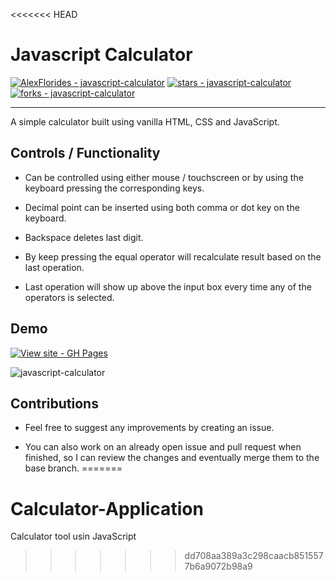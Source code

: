 <<<<<<< HEAD
# Javascript Calculator

[![AlexFlorides - javascript-calculator](https://img.shields.io/static/v1?label=AlexFlorides&message=javascript-calculator&color=blue&logo=github)](https://github.com/AlexFlorides/javascript-calculator "Go to GitHub repo")
[![stars - javascript-calculator](https://img.shields.io/github/stars/AlexFlorides/javascript-calculator?style=social)](https://github.com/AlexFlorides/javascript-calculator)
[![forks - javascript-calculator](https://img.shields.io/github/forks/AlexFlorides/javascript-calculator?style=social)](https://github.com/AlexFlorides/javascript-calculator)

---

A simple calculator built using vanilla HTML, CSS and JavaScript.

## Controls / Functionality

- Can be controlled using either mouse / touchscreen or by using the keyboard pressing the corresponding keys.

- Decimal point can be inserted using both comma or dot key on the keyboard.

- Backspace deletes last digit.

- By keep pressing the equal operator will recalculate result based on the last operation.

- Last operation will show up above the input box every time any of the operators is selected.

## Demo

[![View site - GH Pages](https://img.shields.io/badge/View_site-GH_Pages-2ea44f?style=for-the-badge)](https://alexflorides.github.io/javascript-calculator/)

![javascript-calculator](https://user-images.githubusercontent.com/47948084/230783857-6933cdde-4cba-43f5-8aeb-ef992d9507dc.png)

## Contributions

- Feel free to suggest any improvements by creating an issue.

- You can also work on an already open issue and pull request when finished, so I can review the changes and eventually merge them to the base branch.
=======
# Calculator-Application
Calculator tool usin JavaScript
>>>>>>> dd708aa389a3c298caacb8515577b6a9072b98a9
